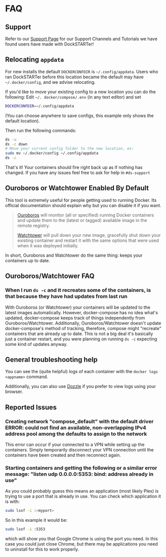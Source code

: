 # FAQ

## Support

Refer to our [Support Page](https://dockstarter.com/basics/support/) for our Support Channels and Tutorials we have found users have made with DockSTARTer!

## Relocating `appdata`

For new installs the default `DOCKERCONFDIR` is `~/.config/appdata`. Users who ran DockSTARTer before this location became the default may have `~/.docker/config`, and we advise relocating.

If you'd like to move your existing config to a new location you can do the following:
Edit `~/. docker/compose/.env` (in any text editor) and set

```bash
DOCKERCONFDIR=~/.config/appdata
```

(You can choose anywhere to save configs, this example only shows the default location).

Then run the following commands:

```bash
ds -u
ds -c down
# Move your current config folder to the new location, ex:
sudo mv ~/.docker/config ~/.config/appdata
ds -c
```

That's it! Your containers should fire right back up as if nothing has changed. If you have any issues feel free to ask for help in `#ds-support`

## Ouroboros or Watchtower Enabled By Default

This tool is extremely useful for people getting used to running Docker. Its official documentation should explain why but you can disable it if you want.

> [Ouroboros](https://hub.docker.com/r/pyouroboros/ouroboros/) will monitor (all or specified) running Docker containers and update them to the (latest or tagged) available image in the remote registry.
>
> [Watchtower](https://hub.docker.com/r/containrrr/watchtower) will pull down your new image, gracefully shut down your existing container and restart it with the same options that were used when it was deployed initially.

In short, Ouroboros and Watchtower do the same thing: keeps your containers up to date.

## Ouroboros/Watchtower FAQ

### When I run `ds -c` and it recreates some of the containers, is that because they have had updates from last run

With Ouroboros (or Watchtower) your containers will be updated to the latest images automatically. However, docker-compose has no idea what's updated, docker-compose keeps track of things independently from Ouroboros/Watchtower. Additionally, Ouroboros/Watchtower doesn't update docker-compose's method of tracking, therefore, compose might "recreate" containers that are already up to date. This is not a big deal it's basically just a container restart, and you were planning on running `ds -c` expecting some kind of updates anyway.

## General troubleshooting help

You can see the (quite helpful) logs of each container with the `docker logs <appname>` command.

Additionally, you can also use [Dozzle](https://dockstarter.com/apps/dozzle/) if you prefer to view logs using your browser.

## Reported Issues

### Creating network "compose_default" with the default driver ERROR: could not find an available, non-overlapping IPv4 address pool among the defaults to assign to the network

This error can occur if your connected to a VPN while setting up the containers. Simply temporarily disconnect your VPN connection until the containers have been created and then reconnect again.

### Starting containers and getting the following or a similar error message: "listen udp 0.0.0.0:5353: bind: address already in use"

As you could probably guess this means an application (most likely Plex) is trying to use a port that is already in use.
You can check which application it is with:

```bash
sudo lsof -i :<myport>
```

So in this example it would be:

```bash
sudo lsof -i :5353
```

which will show you that Google Chrome is using the port you need. In this case you could just close Chrome, but there may be applications you need to uninstall for this to work properly.
